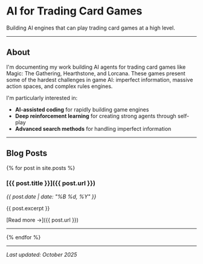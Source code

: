 # AI for Trading Card Games

Building AI engines that can play trading card games at a high level.

---

## About

I'm documenting my work building AI agents for trading card games like Magic: The Gathering, Hearthstone, and Lorcana. These games present some of the hardest challenges in game AI: imperfect information, massive action spaces, and complex rules engines.

I'm particularly interested in:
- **AI-assisted coding** for rapidly building game engines
- **Deep reinforcement learning** for creating strong agents through self-play
- **Advanced search methods** for handling imperfect information

---

## Blog Posts

{% for post in site.posts %}
### [{{ post.title }}]({{ post.url }})
*{{ post.date | date: "%B %d, %Y" }}*

{{ post.excerpt }}

[Read more →]({{ post.url }})

---
{% endfor %}

---

*Last updated: October 2025*

